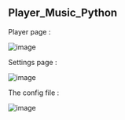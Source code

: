 ﻿## Player_Music_Python

Player page :

![image](https://github.com/TheoLanles/MuseHarmony/assets/62571239/bd9945cc-3766-46ec-a8bd-637cf21ba067)

Settings page :

![image](https://github.com/TheoLanles/MuseHarmony/assets/62571239/3dd1a497-349b-4d83-8d2f-a940dfce787d)

The config file : 

![image](https://github.com/TheoLanles/MuseHarmony/assets/62571239/3c8f4e0f-fafe-41c2-a51d-347843dca656)
